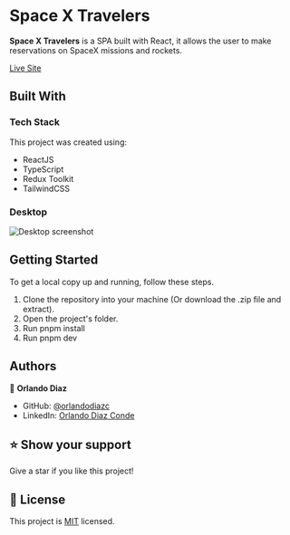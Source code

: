 # Space X Travelers <a name="about-project"></a>

**Space X Travelers** is a SPA built with React, it allows the user to make reservations on SpaceX missions and rockets.

[Live Site](https://space-x-travelers.vercel.app/)

## Built With <a name="built-with"></a>

### Tech Stack <a name="tech-stack"></a>

This project was created using:

  <ul>
    <li>ReactJS</li>
    <li>TypeScript</li>
    <li>Redux Toolkit</li>
    <li>TailwindCSS</li>
  </ul>

### Desktop

![Desktop screenshot](https://raw.githubusercontent.com/orlandodiazc/space-x-travelers/main/public/opengraph-image.webp)

## Getting Started <a name="getting-started"></a>

To get a local copy up and running, follow these steps.

1. Clone the repository into your machine (Or download the .zip file and extract).
2. Open the project's folder.
3. Run pnpm install
4. Run pnpm dev

## Authors <a name="authors"></a>

👤 **Orlando Diaz**

- GitHub: [@orlandodiazc](https://github.com/orlandodiazc)
- LinkedIn: [Orlando Diaz Conde](www.linkedin.com/in/orlando-diaz-conde)

<!-- FUTURE FEATURES -->

## ⭐️ Show your support <a name="support"></a>

Give a star if you like this project!

<!-- LICENSE -->

## 📝 License <a name="license"></a>

This project is [MIT](./LICENSE) licensed.
